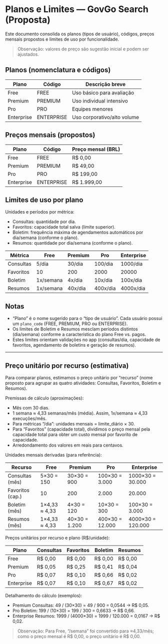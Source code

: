 # Planos e Limites — GovGo Search (Proposta)

Este documento consolida os planos (tipos de usuário), códigos, preços mensais propostos e limites de uso por funcionalidade.

> Observação: valores de preço são sugestão inicial e podem ser ajustados.

## Planos (nomenclatura e códigos)

| Plano       | Código      | Descrição breve              |
|-------------|-------------|------------------------------|
| Free        | FREE        | Uso básico para avaliação    |
| Premium     | PREMIUM     | Uso individual intensivo     |
| Pro         | PRO         | Equipes menores              |
| Enterprise  | ENTERPRISE  | Uso corporativo/alto volume  |

## Preços mensais (propostos)

| Plano      | Código     | Preço mensal (BRL) |
|------------|------------|--------------------|
| Free       | FREE       | R$ 0,00            |
| Premium    | PREMIUM    | R$ 49,00           |
| Pro        | PRO        | R$ 199,00          |
| Enterprise | ENTERPRISE | R$ 1.999,00        |

## Limites de uso por plano

Unidades e períodos por métrica:
- Consultas: quantidade por dia.
- Favoritos: capacidade total salva (limite superior).
- Boletim: frequência máxima de agendamentos automáticos por dia/semana (conforme o plano).
- Resumos: quantidade por dia/semana (conforme o plano).

| Métrica   | Free      | Premium | Pro     | Enterprise |
|-----------|-----------|---------|---------|------------|
| Consultas | 5/dia     | 30/dia  | 100/dia | 1000/dia   |
| Favoritos | 10        | 200     | 2000    | 20000      |
| Boletim   | 1x/semana | 4x/dia  | 10x/dia | 100x/dia   |
| Resumos   | 1x/semana | 40x/dia | 400x/dia| 4000x/dia  |

## Notas
- “Plano” é o nome sugerido para o “tipo de usuário”. Cada usuário possui um `plano_code` (FREE, PREMIUM, PRO ou ENTERPRISE).
- Os limites de Boletim e Resumos mesclam períodos distintos (dia/semana) conforme a característica do plano Free vs. pagos.
- Estes limites orientam validações no app (consultas/dia, capacidade de favoritos, agendamento de boletins e geração de resumos).

---

## Preço unitário por recurso (estimativa)

Para comparar planos, estimamos o preço unitário por “recurso” (nome proposto para agrupar as quatro atividades: Consultas, Favoritos, Boletim e Resumos).

Premissas de cálculo (aproximações):
- Mês com 30 dias.
- 1 semana ≈ 4,33 semanas/mês (média). Assim, 1x/semana ≈ 4,33 execuções/mês.
- Para métricas “/dia”: unidades mensais = limite_diário × 30.
- Para “Favoritos” (capacidade total), dividimos o preço mensal pela capacidade total para obter um custo mensal por favorito de capacidade.
- Arredondamento dos valores em reais para centavos.

Unidades mensais derivadas (para referência):

| Recurso  | Free       | Premium | Pro    | Enterprise |
|----------|------------|---------|--------|------------|
| Consultas (mês) | 5×30 = 150 | 30×30 = 900 | 100×30 = 3.000 | 1000×30 = 30.000 |
| Favoritos (cap.)| 10         | 200     | 2.000 | 20.000 |
| Boletim (mês)   | 1×4,33 ≈ 4,33 | 4×30 = 120 | 10×30 = 300 | 100×30 = 3.000 |
| Resumos (mês)   | 1×4,33 ≈ 4,33 | 40×30 = 1.200 | 400×30 = 12.000 | 4000×30 = 120.000 |

Preços unitários por recurso e plano (R$/unidade):

| Plano      | Consultas | Favoritos | Boletim | Resumos |
|------------|-----------|-----------|---------|---------|
| Free       | R$ 0,00   | R$ 0,00   | R$ 0,00 | R$ 0,00 |
| Premium    | R$ 0,05   | R$ 0,25   | R$ 0,41 | R$ 0,04 |
| Pro        | R$ 0,07   | R$ 0,10   | R$ 0,66 | R$ 0,02 |
| Enterprise | R$ 0,07   | R$ 0,10   | R$ 0,67 | R$ 0,02 |

Detalhamento do cálculo (exemplos):
- Premium Consultas: 49 / (30×30) = 49 / 900 = 0,0544 → R$ 0,05.
- Pro Boletim: 199 / (10×30) = 199 / 300 = 0,6633 → R$ 0,66.
- Enterprise Resumos: 1999 / (4000×30) = 1999 / 120.000 = 0,0167 → R$ 0,02.

> Observação: Para Free, “/semana” foi convertido para ≈4,33/mês; como o preço mensal é R$ 0,00, o preço unitário é R$ 0,00.

